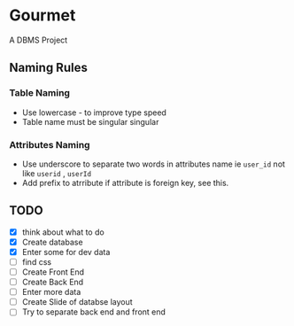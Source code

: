 # Gourmet

A DBMS Project

## Naming Rules

### Table Naming

- Use lowercase - to improve type speed
- Table name must be singular singular

### Attributes Naming

- Use underscore to separate two words in attributes name ie `user_id` not like  `userid` , `userId`
- Add prefix to atrribute if attribute is foreign key, see this.

## TODO

- [x] think about what to do
- [x] Create database
- [x] Enter some for dev data
- [ ] find css
- [ ] Create Front End
- [ ] Create Back End
- [ ] Enter more data
- [ ] Create Slide of databse layout
- [ ] Try to separate back end and front end
